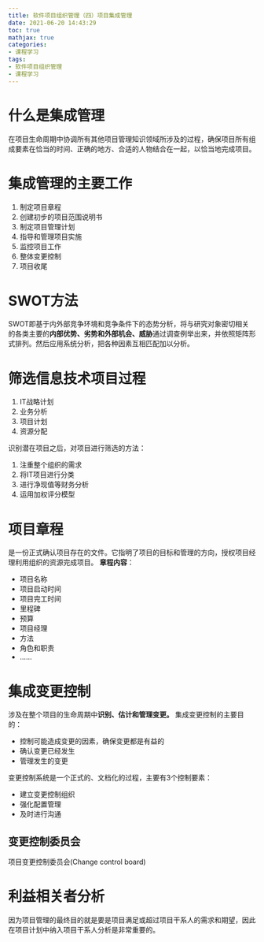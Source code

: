```yaml
---
title: 软件项目组织管理（四）项目集成管理
date: 2021-06-20 14:43:29
toc: true
mathjax: true
categories:
- 课程学习
tags:
- 软件项目组织管理
- 课程学习
---
```


# 什么是集成管理
在项目生命周期中协调所有其他项目管理知识领域所涉及的过程，确保项目所有组成要素在恰当的时间、正确的地方、合适的人物结合在一起，以恰当地完成项目。
# 集成管理的主要工作
1. 制定项目章程
2. 创建初步的项目范围说明书
3. 制定项目管理计划
4. 指导和管理项目实施
5. 监控项目工作
6. 整体变更控制
7. 项目收尾
# SWOT方法
SWOT即基于内外部竞争环境和竞争条件下的态势分析，将与研究对象密切相关的各类主要的**内部优势、劣势和外部机会、威胁**通过调查例举出来，并依照矩阵形式排列。然后应用系统分析，把各种因素互相匹配加以分析。

# 筛选信息技术项目过程
1. IT战略计划
2. 业务分析
3. 项目计划
4. 资源分配

识别潜在项目之后，对项目进行筛选的方法：
1. 注重整个组织的需求
2. 将IT项目进行分类
3. 进行净现值等财务分析
4. 运用加权评分模型

# 项目章程
是一份正式确认项目存在的文件。它指明了项目的目标和管理的方向，授权项目经理利用组织的资源完成项目。
**章程内容**：
- 项目名称
- 项目启动时间
- 项目完工时间
- 里程碑
- 预算
- 项目经理
- 方法
- 角色和职责
- ……

# 集成变更控制
涉及在整个项目的生命周期中**识别、估计和管理变更。**
集成变更控制的主要目的：
- 控制可能造成变更的因素，确保变更都是有益的
- 确认变更已经发生
- 管理发生的变更

变更控制系统是一个正式的、文档化的过程，主要有3个控制要素：
- 建立变更控制组织
- 强化配置管理
- 及时进行沟通
## 变更控制委员会
项目变更控制委员会(Change control board)
# 利益相关者分析
因为项目管理的最终目的就是要是项目满足或超过项目干系人的需求和期望，因此在项目计划中纳入项目干系人分析是非常重要的。